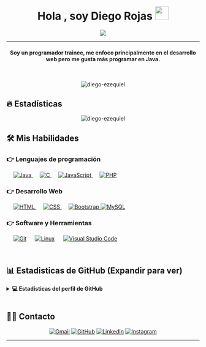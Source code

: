 
<h1 align="center">Hola , soy Diego Rojas <img src="https://media.giphy.com/media/hvRJCLFzcasrR4ia7z/giphy.gif" width="35"></h1>
<p align="center">
  <a href="https://github.com/DenverCoder1/readme-typing-svg"><img src="https://readme-typing-svg.herokuapp.com?lines=Estudiante+Ing.+en+Sistemas;Técnico+Inform+atico;Desarrollador+Full+Stack;Desarrollador+Java;Siempre%20aprendiendo%20cosas%20nuevas&center=true&width=500&height=50"></a>
</p>
<hr/>
<h4 align="center">Soy un programador trainee, me enfoco principalmente en el desarrollo web pero me gusta más programar en Java. </h4>
<br>
<p align="center"> <img src="https://komarev.com/ghpvc/?username=diego-ezequiel8&label=Profile%20views&color=0e75b6&style=plastic" alt="diego-ezequiel" /> </p>

## 🔥 Estadísticas
<p align="center"><img src="https://github-readme-streak-stats.herokuapp.com/?user=diego-ezequiel&theme=algolia" alt="diego-ezequiel"  /></p>


## 🛠️ Mis Habilidades

### 👉 Lenguajes de programación

<p align="left"> 
  &emsp;
  <a href="https://www.java.com" target="_blank"> 
    <img alt="Java" src="https://img.shields.io/badge/Java-%23007396.svg?logo=java&logoColor=white">
  </a>
  &emsp; 
  <a href="https://www.cprogramming.com/" target="_blank"> 
    <img alt="C" src="https://img.shields.io/badge/C%20-%232370ED.svg?logo=c&logoColor=white">
  </a> 
  &emsp;
  <a href="https://developer.mozilla.org/en-US/docs/Web/JavaScript" target="_blank"> 
     <img alt="JavaScript" src="https://img.shields.io/badge/JavaScript%20-%23F7DF1E.svg?logo=javascript&logoColor=black">
   </a>
  &emsp;
  <a href="https://www.php.net/">
    <img alt="PHP" src="https://img.shields.io/badge/PHP-%23777BB4.svg?logo=php&logoColor=white"/>
  </a>
</p>

### 👉 Desarrollo Web
<p align="left"> 
  &emsp; 
  <a href="https://www.w3.org/html/" target="_blank"> 
   <img alt="HTML" src="https://img.shields.io/badge/HTML5%20-%23E34F26.svg?logo=html5&logoColor=white">
  </a>   
  &emsp;
  <a href="https://www.w3schools.com/css/" target="_blank">
    <img alt="CSS" src="https://img.shields.io/badge/CSS%20-%231572B6.svg?logo=css3&logoColor=white">
  </a> 
   &emsp;
  <a href="https://getbootstrap.com" target="_blank"> 
    <img alt="Bootstrap" src="https://img.shields.io/badge/Bootstrap-%23563D7C.svg?style=flat&logo=bootstrap&logoColor=white"/>
  </a>
  <a href="https://www.mysql.com/">
     <img alt="MySQL" src="https://img.shields.io/badge/MySQL-%2300f.svg?style=flat&llogo=mysql&logoColor=white"></a>
</p>
  
 ### 👉 Software y Herramientas
 
<p>
  &emsp;
    <a href="#"><img alt="Git" src="https://img.shields.io/badge/Git%20-%23F05033.svg?logo=git&logoColor=white"></a>
  &emsp;
    <a href="#"><img alt="Linux" src="https://img.shields.io/badge/Linux-FCC624?style=flat&logo=linux&logoColor=black"></a>
  &emsp;
    <a href="#"><img alt="Visual Studio Code" src="https://img.shields.io/badge/Visual%20Studio%20Code-0078d7.svg?logo=visual-studio-code&logoColor=white"></a>
  &emsp;
</p>

<br/>

## 📊 Estadisticas de GitHub (Expandir para ver) 


<details> 
  <summary><b>💻 Estadísticas del perfil de GitHub </b></summary>
  <br/>
  <p align="center">
    <a href="https://github.com/anuraghazra/github-readme-stats"><img alt="Estadisticas de GitHub de Diego" src="https://github-readme-stats.vercel.app/api?username=diego-ezequiel&show_icons=true&count_private=true&theme=algolia" height="192px"/></a>
<br/>
  &nbsp;
	  <img src="https://github-readme-stats.vercel.app/api/top-langs?username=diego-ezequiel&show_icons=true&locale=en&layout=compact&theme=algolia" alt="diego-ezequiel" height="192px"/>
  <br/>
  <b>Nota:</b> Los lenguajes Top son solo una métrica de uso del lenguaje en mis códigos públicos, no reflejan mi habilidad ni experiencia.
  </p>
</details>

<br/>

## 🙋‍♀️ Contacto
<p align="center">
	<a href="mailto:diego.rojas2001@hotmail.com"><img src="https://img.icons8.com/bubbles/50/000000/gmail.png" alt="Gmail"/></a>
	<a href="https://github.com/diego-ezequiel"><img src="https://img.icons8.com/bubbles/50/000000/github.png" alt="GitHub"/></a>
	<a href="https://linkedin.com/in/diego-ezequiel-rojas-62a74821b/"><img src="https://img.icons8.com/bubbles/50/000000/linkedin.png" alt="LinkedIn"/></a>
	<a href="https://www.instagram.com/diegorojasok/"><img src="https://img.icons8.com/bubbles/50/000000/instagram.png" alt="Instagram"/></a>
	
</p>

<hr/>
